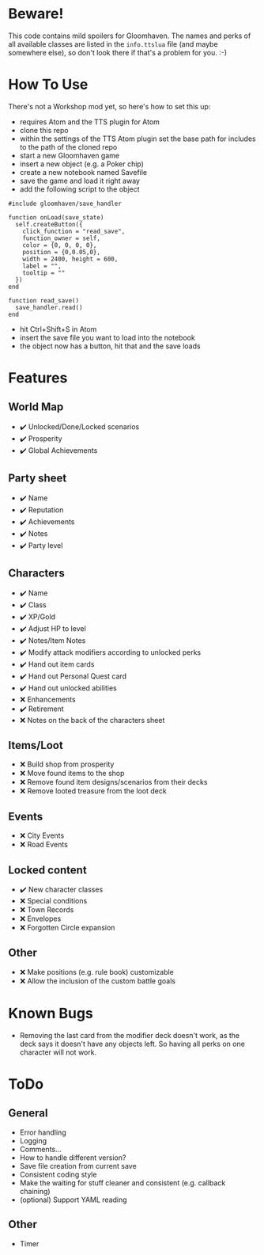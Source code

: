# Beware!
This code contains mild spoilers for Gloomhaven. The names and perks of all available classes are listed in the `info.ttslua` file (and maybe somewhere else), so don't look there if that's a problem for you. :-)

# How To Use
There's not a Workshop mod yet, so here's how to set this up:
- requires Atom and the TTS plugin for Atom
- clone this repo
- within the settings of the TTS Atom plugin set the base path for includes to the path of the cloned repo
- start a new Gloomhaven game
- insert a new object (e.g. a Poker chip)
- create a new notebook named Savefile
- save the game and load it right away
- add the following script to the object
```
#include gloomhaven/save_handler

function onLoad(save_state)
  self.createButton({
    click_function = "read_save",
    function_owner = self,
    color = {0, 0, 0, 0},
    position = {0,0.05,0},
    width = 2400, height = 600,
    label = "",
    tooltip = ""
  })
end

function read_save()
  save_handler.read()
end
```
- hit Ctrl+Shift+S in Atom
- insert the save file you want to load into the notebook
- the object now has a button, hit that and the save loads

# Features
## World Map
- ✔️ Unlocked/Done/Locked scenarios
- ✔️ Prosperity
- ✔️ Global Achievements

## Party sheet
- ✔️ Name
- ✔️ Reputation
- ✔️ Achievements
- ✔️ Notes
- ✔️ Party level

## Characters
- ✔️ Name
- ✔️ Class
- ✔️ XP/Gold
- ✔️ Adjust HP to level
- ✔️ Notes/Item Notes
- ✔️ Modify attack modifiers according to unlocked perks
- ✔️ Hand out item cards
- ✔️ Hand out Personal Quest card
- ✔️ Hand out unlocked abilities
- ❌ Enhancements
- ✔️ Retirement
- ❌ Notes on the back of the characters sheet

## Items/Loot
- ❌ Build shop from prosperity
- ❌ Move found items to the shop
- ❌ Remove found item designs/scenarios from their decks
- ❌ Remove looted treasure from the loot deck

## Events
- ❌ City Events
- ❌ Road Events

## Locked content
- ✔️ New character classes
- ❌ Special conditions
- ❌ Town Records
- ❌ Envelopes
- ❌ Forgotten Circle expansion

## Other
- ❌ Make positions (e.g. rule book) customizable
- ❌ Allow the inclusion of the custom battle goals

# Known Bugs
- Removing the last card from the modifier deck doesn't work, as the deck says it doesn't have any objects left. So having all perks on one character will not work.

# ToDo
## General
- Error handling
- Logging
- Comments...
- How to handle different version?
- Save file creation from current save
- Consistent coding style
- Make the waiting for stuff cleaner and consistent (e.g. callback chaining)
- (optional) Support YAML reading

## Other
- Timer
